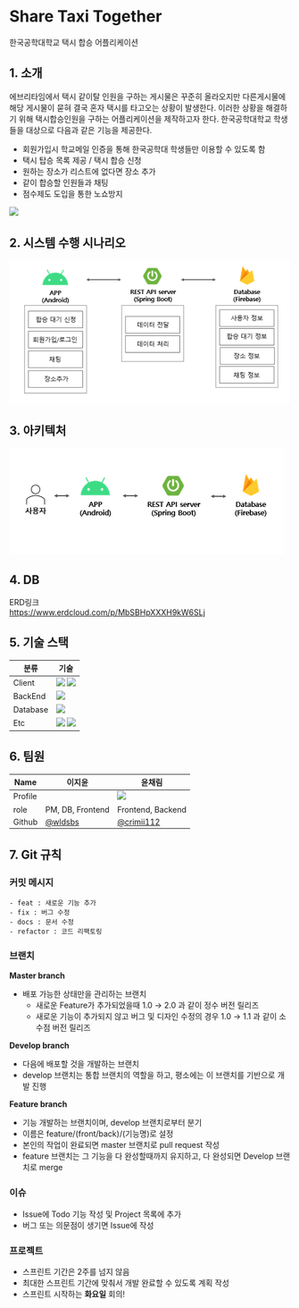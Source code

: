 # Share Taxi Together
한국공학대학교 택시 합승 어플리케이션  

<!-- [팀 노션 바로가기](https://adhesive-carpet-0f4.notion.site/MenuCanvas-a950308ec6d049c6acbd171f420bbe7c) -->
<!--
  - [0. 팀원](#0-팀원)
  - [1. 소개](#1-소개)
  - [2. 시스템 수행 시나리오](#2-시스템수행시나리오)
  - [3. 아키텍처](#3-아키텍처)
  - [4. 기술스택](#4-기술스택)
  - [5.팀원](#5-팀원)
  - [6. Git 규칙](#6-Git 규칙)
-->
  




## 1. 소개
 
에브리타임에서 택시 같이탈 인원을 구하는 게시물은 꾸준히 올라오지만 다른게시물에 해당 게시물이 묻혀 결국 혼자 택시를 타고오는 상황이 발생한다. 
이러한 상황을 해결하기 위해 택시합승인원을 구하는 어플리케이션을 제작하고자 한다. 한국공학대학교 학생들을 대상으로 다음과 같은 기능을 제공한다.  

- 회원가입시 학교메일 인증을 통해 한국공학대 학생들만 이용할 수 있도록 함
- 택시 탑승 목록 제공 / 택시 합승 신청
- 원하는 장소가 리스트에 없다면 장소 추가
- 같이 합승할 인원들과 채팅
- 점수제도 도입을 통한 노쇼방지
<img width="300px" src="https://user-images.githubusercontent.com/52478817/178130499-ddf15cf7-fc45-4dd0-bb3e-6726b0a23534.png">


## 2. 시스템 수행 시나리오
<img src="/images/시스템수행시나리오.png">  


## 3. 아키텍처
<img src="/images/architecture.png">  

## 4. DB
ERD링크  
<https://www.erdcloud.com/p/MbSBHpXXXH9kW6SLj>


## 5. 기술 스택

|분류|기술
|---|-----|
|Client|<img src="https://img.shields.io/badge/Android-3DDC84?style=flat&logo=Android&logoColor=black"> <img src="https://img.shields.io/badge/Kotlin-7F52FF?style=flat&logo=Kotlin&logoColor=black">
|BackEnd|<img src="https://img.shields.io/badge/Spring Boot-6DB33F?style=flat&logo=Spring Boot&logoColor=white"> |
|Database|<img src="https://img.shields.io/badge/Firebase-FFCA28?style=flat&logo=Firebase&logoColor=white"> |
|Etc|<img src="https://img.shields.io/badge/GitHub-181717?style=flat&logo=GitHub&logoColor=white"> <img src="https://img.shields.io/badge/Figma-F24E1E?style=flat&logo=Figma&logoColor=white"> |

  

## 6. 팀원

| Name    | 이지윤                                  | 윤채림                                      |
| ------- | -------------------------------------- | ------------------------------------------- | 
| Profile |                                | <img width="200px" src="https://avatars.githubusercontent.com/u/87295524?v=4" />                             |
| role    | PM, DB, Frontend                | Frontend, Backend                                  |
| Github  | [@wldsbs](https://github.com/wldsbs) | [@crimii112](https://github.com/crimii112) |

  
## 7. Git 규칙

### 커밋 메시지
```
- feat : 새로운 기능 추가
- fix : 버그 수정
- docs : 문서 수정
- refactor : 코드 리팩토링
```

### 브랜치
**Master branch**

- 배포 가능한 상태만을 관리하는 브랜치
  - 새로운 Feature가 추가되었을때 1.0 → 2.0 과 같이 정수 버전 릴리즈
  - 새로운 기능이 추가되지 않고 버그 및 디자인 수정의 경우 1.0 → 1.1 과 같이 소수점 버전 릴리즈

**Develop branch**

- 다음에 배포할 것을 개발하는 브랜치
- develop 브랜치는 통합 브랜치의 역할을 하고, 평소에는 이 브랜치를 기반으로 개발 진행

**Feature branch**

- 기능 개발하는 브랜치이며, develop 브랜치로부터 분기
- 이름은 feature/(front/back)/(기능명)로 설정
- 본인의 작업이 완료되면 master 브랜치로 pull request 작성
- feature 브랜치는 그 기능을 다 완성할때까지 유지하고, 다 완성되면 Develop 브랜치로 merge

### 이슈
 - Issue에 Todo 기능 작성 및 Project 목록에 추가
 - 버그 또는 의문점이 생기면 Issue에 작성
 
 ### 프로젝트
  - 스프린트 기간은 2주를 넘지 않음
  - 최대한 스프린트 기간에 맞춰서 개발 완료할 수 있도록 계획 작성
  - 스프린트 시작하는 **화요일** 회의!
